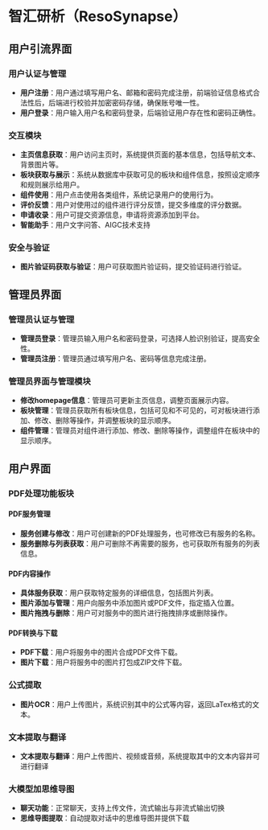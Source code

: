 # 智汇研析（ResoSynapse）

## 用户引流界面

### 用户认证与管理

- **用户注册**：用户通过填写用户名、邮箱和密码完成注册，前端验证信息格式合法性后，后端进行校验并加密密码存储，确保账号唯一性。
- **用户登录**：用户输入用户名和密码登录，后端验证用户存在性和密码正确性。

### 交互模块

- **主页信息获取**：用户访问主页时，系统提供页面的基本信息，包括导航文本、背景图片等。
- **板块获取与展示**：系统从数据库中获取可见的板块和组件信息，按照设定顺序和规则展示给用户。
- **组件使用**：用户点击使用各类组件，系统记录用户的使用行为。
- **评价反馈**：用户对使用过的组件进行评分反馈，提交多维度的评分数据。
- **申请收录**：用户可提交资源信息，申请将资源添加到平台。
- **智能助手**：用户文字问答、AIGC技术支持

### 安全与验证

- **图片验证码获取与验证**：用户可获取图片验证码，提交验证码进行验证。

## 管理员界面

### 管理员认证与管理

- **管理员登录**：管理员输入用户名和密码登录，可选择人脸识别验证，提高安全性。
- **管理员注册**：管理员通过填写用户名、密码等信息完成注册。

### 管理员界面与管理模块

- **修改homepage信息**：管理员可更新主页信息，调整页面展示内容。
- **板块管理**：管理员获取所有板块信息，包括可见和不可见的，可对板块进行添加、修改、删除等操作，并调整板块的显示顺序。
- **组件管理**：管理员对组件进行添加、修改、删除等操作，调整组件在板块中的显示顺序。

## 用户界面

### PDF处理功能板块

#### PDF服务管理

- **服务创建与修改**：用户可创建新的PDF处理服务，也可修改已有服务的名称。
- **服务删除与列表获取**：用户可删除不再需要的服务，也可获取所有服务的列表信息。

#### PDF内容操作

- **具体服务获取**：用户获取特定服务的详细信息，包括图片列表。
- **图片添加与管理**：用户向服务中添加图片或PDF文件，指定插入位置。
- **图片拖拽与删除**：用户可对服务中的图片进行拖拽排序或删除操作。

#### PDF转换与下载

- **PDF下载**：用户将服务中的图片合成PDF文件下载。
- **图片下载**：用户将服务中的图片打包成ZIP文件下载。

### 公式提取

- **图片OCR**：用户上传图片，系统识别其中的公式等内容，返回LaTex格式的文本。

### 文本提取与翻译

- **文本提取与翻译**：用户上传图片、视频或音频，系统提取其中的文本内容并可进行翻译

### 大模型加思维导图

- **聊天功能**：正常聊天，支持上传文件，流式输出与非流式输出切换
- **思维导图提取**：自动提取对话中的思维导图并提供下载

